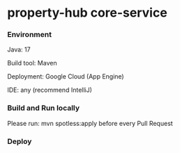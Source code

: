 # property-hub core-service

### Environment

Java: 17

Build tool: Maven

Deployment: Google Cloud (App Engine)

IDE: any (recommend IntelliJ)

### Build and Run locally
Please run: mvn spotless:apply before every Pull Request

### Deploy


